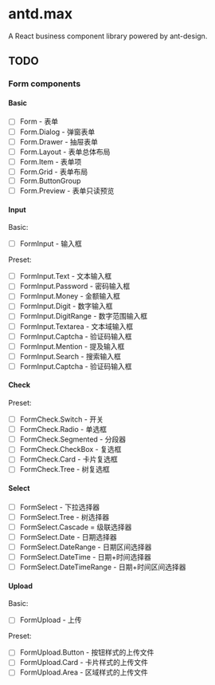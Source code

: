# antd.max

A React business component library powered by ant-design.

## TODO

### Form components

#### Basic

- [ ] Form - 表单
- [ ] Form.Dialog - 弹窗表单
- [ ] Form.Drawer - 抽屉表单
- [ ] Form.Layout - 表单总体布局
- [ ] Form.Item - 表单项
- [ ] Form.Grid - 表单布局
- [ ] Form.ButtonGroup
- [ ] Form.Preview - 表单只读预览

#### Input

Basic:

- [ ] FormInput - 输入框

Preset:

- [ ] FormInput.Text - 文本输入框
- [ ] FormInput.Password - 密码输入框
- [ ] FormInput.Money - 金额输入框
- [ ] FormInput.Digit - 数字输入框
- [ ] FormInput.DigitRange - 数字范围输入框
- [ ] FormInput.Textarea - 文本域输入框
- [ ] FormInput.Captcha - 验证码输入框
- [ ] FormInput.Mention - 提及输入框
- [ ] FormInput.Search - 搜索输入框
- [ ] FormInput.Captcha - 验证码输入框

#### Check

Preset:

- [ ] FormCheck.Switch - 开关
- [ ] FormCheck.Radio - 单选框
- [ ] FormCheck.Segmented - 分段器
- [ ] FormCheck.CheckBox - 复选框
- [ ] FormCheck.Card - 卡片复选框
- [ ] FormCheck.Tree - 树复选框

#### Select

- [ ] FormSelect - 下拉选择器
- [ ] FormSelect.Tree - 树选择器
- [ ] FormSelect.Cascade = 级联选择器
- [ ] FormSelect.Date - 日期选择器
- [ ] FormSelect.DateRange - 日期区间选择器
- [ ] FormSelect.DateTime - 日期+时间选择器
- [ ] FormSelect.DateTimeRange - 日期+时间区间选择器

#### Upload

Basic:

- [ ] FormUpload - 上传

Preset:

- [ ] FormUpload.Button - 按钮样式的上传文件
- [ ] FormUpload.Card - 卡片样式的上传文件
- [ ] FormUpload.Area - 区域样式的上传文件
